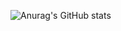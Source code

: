
  
![Anurag's GitHub stats](https://github-readme-stats.vercel.app/api?username=y2k_key&show_icons=true&theme=moltack)
